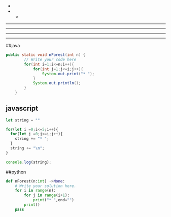 * 
* * 
* * * 
* * * * 
* * * * * 
* * * * * * 
##java
```java
public static void nForest(int n) {
        // Write your code here
        for(int i=1;i<=n;i++){
            for(int j=1;j<=i;j++){
                System.out.print("* ");
            }
            System.out.println();
        }
    }

```
## javascript
```javascript
let string = ""

for(let i =0;i<=5;i++){
  for(let j =0;j<=i;j++){
    string += "* ";
  }
  string += "\n";
}

console.log(string);

```
##python
```python
def nForest(n:int) ->None:
    # Write your solution here.
    for i in range(n):
        for j in range(i+1):
            print("* ",end="")
        print()
    pass
```
